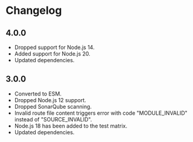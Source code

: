 # Changelog

## 4.0.0

* Dropped support for Node.js 14.
* Added support for Node.js 20.
* Updated dependencies.

## 3.0.0

* Converted to ESM.
* Dropped Node.js 12 support.
* Dropped SonarQube scanning.
* Invalid route file content triggers error with code "MODULE_INVALID" instead of "SOURCE_INVALID".
* Node.js 18 has been added to the test matrix.
* Updated dependencies.
